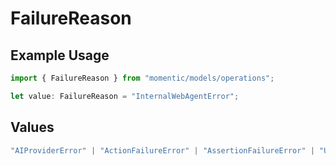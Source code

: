 # FailureReason

## Example Usage

```typescript
import { FailureReason } from "momentic/models/operations";

let value: FailureReason = "InternalWebAgentError";
```

## Values

```typescript
"AIProviderError" | "ActionFailureError" | "AssertionFailureError" | "UserConfigurationError" | "JobTimeoutError" | "InternalWebAgentError" | "InternalPlatformError"
```